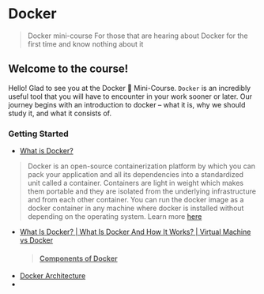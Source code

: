 # Docker
> Docker mini-course
> For those that are hearing about Docker for the first time and know nothing about it

## Welcome to the course!
Hello! Glad to see you at the Docker 🙂 Mini-Course.
`Docker` is an incredibly useful tool that you will have to encounter in your work sooner or later.
Our journey begins with an introduction to docker – what it is, why we should study it, and what it consists of.

### Getting Started
- <a href="https://docs.docker.com/get-started/overview/">What is Docker?</a>
>  Docker is an open-source containerization platform by which you can pack your application and all its dependencies into a standardized unit called a container. Containers are light in weight which makes them portable and they are isolated from the underlying infrastructure and from each other container. You can run the docker image as a docker container in any machine where docker is installed without depending on the operating system.
> Learn more <a href="https://www.geeksforgeeks.org/introduction-to-docker/">here</a>

- <a href="https://youtu.be/rOTqprHv1YE?si=VbxPFXA6jXoervBq">What Is Docker? | What Is Docker And How It Works? | Virtual Machine vs Docker
  > #### Components of Docker
- <a href="https://docs.docker.com/get-started/overview/#docker-architecture">Docker Architecture</a>
-
